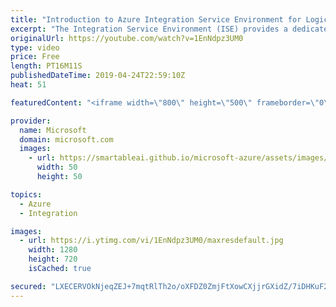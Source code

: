 ```yaml
---
title: "Introduction to Azure Integration Service Environment for Logic Apps | Azure Friday"
excerpt: "The Integration Service Environment (ISE) provides a dedicated Logic Apps runtime that can directly integrate with systems in a virtual network, including on-premises via an ExpressRoute.  Announcing Azure Integration Service Environment for Logic Apps blog post https://aka.ms/azfr/528/01  Connect to"
originalUrl: https://youtube.com/watch?v=1EnNdpz3UM0
type: video
price: Free
length: PT16M11S
publishedDateTime: 2019-04-24T22:59:10Z
heat: 51

featuredContent: "<iframe width=\"800\" height=\"500\" frameborder=\"0\" src=\"https://www.youtube.com/embed/1EnNdpz3UM0\" allow=\"accelerometer; autoplay; encrypted-media; gyroscope; picture-in-picture\" allowfullscreen></iframe>"

provider:
  name: Microsoft
  domain: microsoft.com
  images:
    - url: https://smartableai.github.io/microsoft-azure/assets/images/organizations/microsoft.com-50x50.jpg
      width: 50
      height: 50

topics:
  - Azure
  - Integration

images:
  - url: https://i.ytimg.com/vi/1EnNdpz3UM0/maxresdefault.jpg
    width: 1280
    height: 720
    isCached: true

secured: "LXECERVOkNjeqZEJ+7mqtRlTh2o/oXFDZ0ZmjFtXowCXjjrGXidZ/7iDHKuF2TMU+HN7G/40vsX1/gjyOuERNXea5PmG8aDrbJfJgazk29NxWfUOQbS69sqOxiNS6oCQROpr/ogJIoUE2MIo/1Fj3W0BKwhESrGyyHR0iImFT7+A6zHjBLbHWTlrKLrsS/trsC+duA/8G8+1OmBRGY1ve/ctKVYtjkac7y7sAV0ukuWco6iw4OihYIVSlifMpvWS1EKzrkA09yGU8e+bh/i0RRqsNPH/SXGr1X+P8RjiKs3ttAguTMtqfSjZ0wNj4z4FmW7hvHquN5o8yxRMYWRJIoQxqKnDHba4Ih2zP89PqFvXoyHZhfpdcGD39Rkcz0lCJeM080JAfBAArN5Zxcgyrp+ymcbVqx8v//B5+WaAeGM=;JSR2pDACEfBtIClqC9K8Ow=="
---
```


